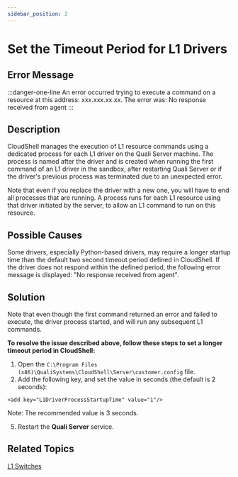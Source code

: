 ```yaml
---
sidebar_position: 2
---
```


# Set the Timeout Period for L1 Drivers

## Error Message

:::danger-one-line
An error occurred trying to execute a command on a resource at this address: xxx.xxx.xx.xx. The error was: No response received from agent
:::

## Description

CloudShell manages the execution of L1 resource commands using a dedicated process for each L1 driver on the Quali Server machine. The process is named after the driver and is created when running the first command of an L1 driver in the sandbox, after restarting Quali Server or if the driver's previous process was terminated due to an unexpected error.

Note that even if you replace the driver with a new one, you will have to end all processes that are running. A process runs for each L1 resource using that driver initiated by the server, to allow an L1 command to run on this resource.

## Possible Causes

Some drivers, especially Python-based drivers, may require a longer startup time than the default two second timeout period defined in CloudShell. If the driver does not respond within the defined period, the following error message is displayed: "No response received from agent".

## Solution

Note that even though the first command returned an error and failed to execute, the driver process started, and will run any subsequent L1 commands.

**To resolve the issue described above, follow these steps to set a longer timeout period in CloudShell:**

1. Open the `C:\Program Files (x86)\QualiSystems\CloudShell\Server\customer.config` file.
2. Add the following key, and set the value in seconds (the default is 2 seconds):

`<add key="L1DriverProcessStartupTime" value="1"/>`

Note: The recommended value is 3 seconds.

5. Restart the **Quali Server** service. 

## Related Topics

[L1 Switches](https://help.quali.com/Online%20Help/0.0/Portal/Content/Admn/Cnct-Ctrl-L1-Swch.htm)